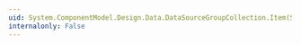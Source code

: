```yaml
---
uid: System.ComponentModel.Design.Data.DataSourceGroupCollection.Item(System.Int32)
internalonly: False
---
```

